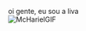 oi gente, eu sou a liva          
![McHarielGIF](https://github.com/user-attachments/assets/3f63924a-0496-4864-bc6f-3c9776fd9381)

<!--
**tanami7/tanami7** ishttps://github.com/tanami7/tanami7/issues a ✨ _special_ ✨ repository because its `README.md` (this file) appears on your GitHub profile.

Here are some ideas to get you started:

- 🔭 I’m currently working on ...
- 🌱 I’m currently learning ...
- 👯 I’m looking to collaborate on ...
- 🤔 I’m looking for help with ...
- 💬 Ask me about ...
- 📫 How to reach me: ...
- 😄 Pronouns: ...
- ⚡ Fun fact: ...
-->
